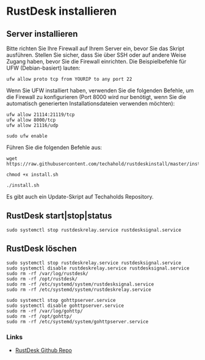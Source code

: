 # RustDesk installieren

## Server installieren
Bitte richten Sie Ihre Firewall auf Ihrem Server ein, bevor Sie das Skript ausführen.
Stellen Sie sicher, dass Sie über SSH oder auf andere Weise Zugang haben, bevor Sie die Firewall einrichten. Die Beispielbefehle für UFW (Debian-basiert) lauten:
```
ufw allow proto tcp from YOURIP to any port 22
```
Wenn Sie UFW installiert haben, verwenden Sie die folgenden Befehle, um die Firewall zu konfigurieren (Port 8000 wird nur benötigt, wenn Sie die automatisch generierten Installationsdateien verwenden möchten):
```
ufw allow 21114:21119/tcp
ufw allow 8000/tcp
ufw allow 21116/udp
```
```
sudo ufw enable
```
Führen Sie die folgenden Befehle aus:
```
wget https://raw.githubusercontent.com/techahold/rustdeskinstall/master/install.sh
```
```
chmod +x install.sh
```
```
./install.sh
```
Es gibt auch ein Update-Skript auf Techaholds Repository.

## RustDesk start|stop|status
```
sudo systemctl stop rustdeskrelay.service rustdesksignal.service
```

## RustDesk löschen
```
sudo systemctl stop rustdeskrelay.service rustdesksignal.service
sudo systemctl disable rustdeskrelay.service rustdesksignal.service
sudo rm -rf /var/log/rustdesk/
sudo rm -rf /opt/rustdesk/
sudo rm -rf /etc/systemd/system/rustdesksignal.service
sudo rm -rf /etc/systemd/system/rustdeskrelay.service

sudo systemctl stop gohttpserver.service
sudo systemctl disable gohttpserver.service
sudo rm -rf /var/log/gohttp/
sudo rm -rf /opt/gohttp/
sudo rm -rf /etc/systemd/system/gohttpserver.service
```

### Links
+ [RustDesk Github Repo](https://github.com/rustdesk/rustdesk/releases/tag/1.2.3-2)

